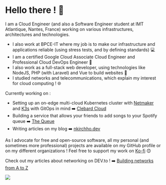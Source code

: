 # Hello there ! :wave:

I am a Cloud Engineer (and also a Software Engineer student at IMT Atlantique, Nantes, France) working on various infrastructures, architectures and technologies. 

- I also work at BPCE-IT where my job is to make our infrastructure and applications reliable (using stress tests, and by defining standards) :computer:
- I am a certified Google Cloud Associate Cloud Engineer and Professional Cloud DevOps Engineer :wrench:
- I also work as a full-stack web developer, using technologies like NodeJS, PHP (with Laravel) and Vue to build websites :construction:
- I studied networks and telecommunications, which explain my interest for cloud computing ! :globe_with_meridians:

Currently working on :

- Setting up an on-edge multi-cloud Kubernetes cluster with [Netmaker](https://github.com/gravitl/netmaker) and [K3s](https://k3s.io) with GitOps in mind :arrow_right: [Clebard Cloud](https://clebard.cloud)
- Building a service that allows your friends to add songs to your Spotify queue :arrow_right: [The Queue](https://github.com/the-queue)
- Writing articles on my blog :arrow_right: [nkirchho.dev](https://nkirchho.dev)

As I advocate for free and open-source software, all my personal (and sometimes more professional) projects are available on my GitHub profile or on my different organizations ! Feel free to support my work on [Ko-fi](https://ko-fi.com/nkirchho) :blush:

Check out my articles about networking on DEV.to ! :arrow_right: [Building networks from A to Z](https://dev.to/nkirchhoffer/building-networks-from-a-to-z-part-i-the-basics-bjd)

<!-- START SECTION: views -->
![](https://hit.yhype.me/github/profile?user_id=42067072)
<!-- STOP SECTION: views -->
